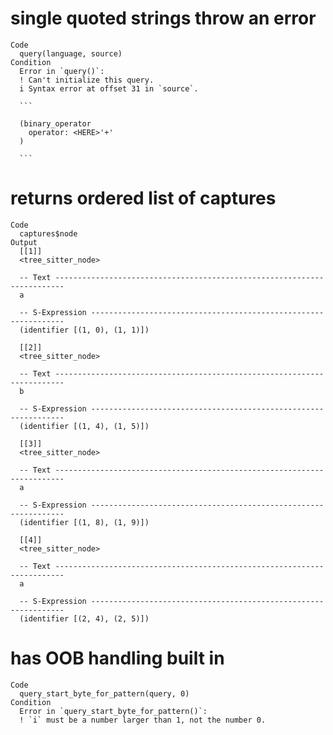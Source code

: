 # single quoted strings throw an error

    Code
      query(language, source)
    Condition
      Error in `query()`:
      ! Can't initialize this query.
      i Syntax error at offset 31 in `source`.
      
      ```
      
      (binary_operator
        operator: <HERE>'+'
      )
        
      ```

# returns ordered list of captures

    Code
      captures$node
    Output
      [[1]]
      <tree_sitter_node>
      
      -- Text ------------------------------------------------------------------------
      a
      
      -- S-Expression ----------------------------------------------------------------
      (identifier [(1, 0), (1, 1)])
      
      [[2]]
      <tree_sitter_node>
      
      -- Text ------------------------------------------------------------------------
      b
      
      -- S-Expression ----------------------------------------------------------------
      (identifier [(1, 4), (1, 5)])
      
      [[3]]
      <tree_sitter_node>
      
      -- Text ------------------------------------------------------------------------
      a
      
      -- S-Expression ----------------------------------------------------------------
      (identifier [(1, 8), (1, 9)])
      
      [[4]]
      <tree_sitter_node>
      
      -- Text ------------------------------------------------------------------------
      a
      
      -- S-Expression ----------------------------------------------------------------
      (identifier [(2, 4), (2, 5)])
      

# has OOB handling built in

    Code
      query_start_byte_for_pattern(query, 0)
    Condition
      Error in `query_start_byte_for_pattern()`:
      ! `i` must be a number larger than 1, not the number 0.

